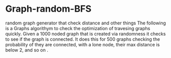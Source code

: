 # Graph-random-BFS
random graph generator that check distance and other things 
The following is a Graphs algorithym to check the optimization of travesing graphs quickly. Given a 1000 noded graph that is created via randomness it checks to see if the graph is connected.
It does this for 500 graphs checking the probability of they are connected, with a lone node, their max distance is below 2, and so on .
